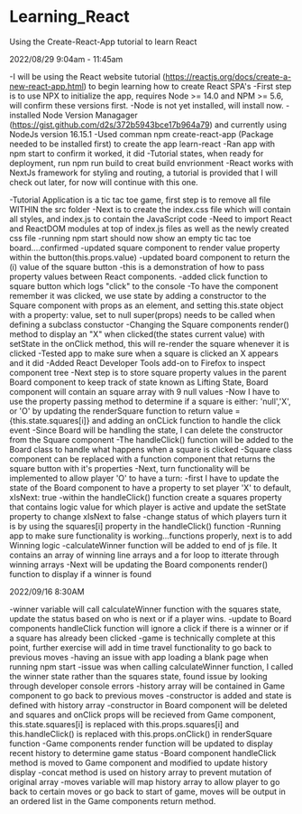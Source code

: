 # Learning_React
 Using the Create-React-App tutorial to learn React

2022/08/29
9:04am - 11:45am

-I will be using the React website tutorial (https://reactjs.org/docs/create-a-new-react-app.html) to 
 begin learning how to create React SPA's
-First step is to use NPX to initialize the app, requires Node >= 14.0 and NPM >= 5.6, will confirm 
 these versions first.
 -Node is not yet installed, will install now.
 -installed Node Version Managager (https://gist.github.com/d2s/372b5943bce17b964a79) and currently 
  using NodeJs version 16.15.1
 -Used comman npm create-react-app (Package needed to be installed first) to create the app 
  learn-react
 -Ran app with npm start to confirm it worked, it did
-Tutorial states, when ready for deployment, run npm run build to creat build envrionment
-React works with NextJs framework for styling and routing, a tutorial is provided that I will
 check out later, for now will continue with this one.

-Tutorial Application is a tic tac toe game, first step is to remove all file WITHIN the src folder
-Next is to create the index.css file which will contain all styles, and index.js to contain the
 JavaScript code
-Need to import React and ReactDOM modules at top of index.js files as well as the newly created
 css file
-running npm start should now show an empty tic tac toe board....confirmed
-updated square component to render value property within the button(this.props.value)
-updated board component to return the (i) value of the square button
 -this is a demonstration of how to pass property values between React components.
-added click function to square button which logs "click" to the console
-To have the component remember it was clicked, we use state by adding a constructor to the Square
 component with props as an element, and setting this.state object with a property: value, set to null
 super(props) needs to be called when defining a subclass constuctor
-Changing the Square components render() method to display an "X" when clicked(the states current
 value) with setState in the onClick method, this will re-render the square whenever it is clicked
-Tested app to make sure when a square is clicked an X appears and it did
-Added React Developer Tools add-on to Firefox to inspect component tree
-Next step is to store square property values in the parent Board component to keep track of state
 known as Lifting State, Board component will contain an square array with 9 null values
-Now I have to use the property passing method to determine if a square is either: 'null','X', or 'O'
 by updating the renderSquare function to return value = {this.state.squares[i]} and adding an onCLick
 function to handle the click event
-Since Board will be handling the state, I can delete the constructor from the Square component
-The handleClick() function will be added to the Board class to handle what happens when a square is
 clicked
-Square class component can be replaced with a function component that returns the square button with
 it's properties
-Next, turn functionality will be implemented to allow player 'O' to have a turn:
 -first I have to update the state of the Board component to have a property to set player 'X' to
  default, xIsNext: true
 -within the handleClick() function create a squares property that contains logic value for which 
  player is active and update the setState property to change xIsNext to false
 -change status of which players turn it is by using the squares[i] property in the handleClick()
  function
-Running app to make sure functionality is working...functions properly, next is to add Winning logic
-calculateWinner function will be added to end of js file. It contains an array of winning line arrays
 and a for loop to itterate through winning arrays
-Next will be updating the Board components render() function to display if a winner is found

2022/09/16
8:30AM

-winner variable will call calculateWinner function with the squares state, update the status based on
 who is next or if a player wins.
-update to Board components handleClick function will ignore a click if there is a winner or if a 
 square has already been clicked
-game is technically complete at this point, further exercise will add in time travel functionality
 to go back to previous moves
-having an issue with app loading a blank page when running npm start
 -issue was when calling calculateWinner function, I called the winner state rather than the squares
  state, found issue by looking through developer console errors
-history array will be contained in Game component to go back to previous moves
 -constructor is added and state is defined with history array
-constructor in Board component will be deleted and squares and onClick props will be recieved from 
 Game component, this.state.squares[i] is replaced with this.props.squares[i] and this.handleClick()
 is replaced with this.props.onClick() in renderSquare function
-Game components render function will be updated to display recent history to determine game status
-Board component handleClick method is moved to Game component and modified to update history display
 -concat method is used on history array to prevent mutation of original array
-moves variable will map history array to allow player to go back to certain moves or go back to start
 of game, moves will be output in an ordered list in the Game components return method.